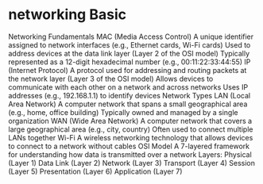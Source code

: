 # networking Basic

Networking Fundamentals
MAC (Media Access Control)
A unique identifier assigned to network interfaces (e.g., Ethernet cards, Wi-Fi cards)
Used to address devices at the data link layer (Layer 2 of the OSI model)
Typically represented as a 12-digit hexadecimal number (e.g., 00:11:22:33:44:55)
IP (Internet Protocol)
A protocol used for addressing and routing packets at the network layer (Layer 3 of the OSI model)
Allows devices to communicate with each other on a network and across networks
Uses IP addresses (e.g., 192.168.1.1) to identify devices
Network Types
LAN (Local Area Network)
A computer network that spans a small geographical area (e.g., home, office building)
Typically owned and managed by a single organization
WAN (Wide Area Network)
A computer network that covers a large geographical area (e.g., city, country)
Often used to connect multiple LANs together
Wi-Fi
A wireless networking technology that allows devices to connect to a network without cables
OSI Model
A 7-layered framework for understanding how data is transmitted over a network
Layers:
Physical (Layer 1)
Data Link (Layer 2)
Network (Layer 3)
Transport (Layer 4)
Session (Layer 5)
Presentation (Layer 6)
Application (Layer 7)
